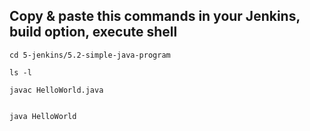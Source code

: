 
## Copy & paste this commands in your Jenkins, build option, execute shell 

```
cd 5-jenkins/5.2-simple-java-program

ls -l

javac HelloWorld.java


java HelloWorld

```
